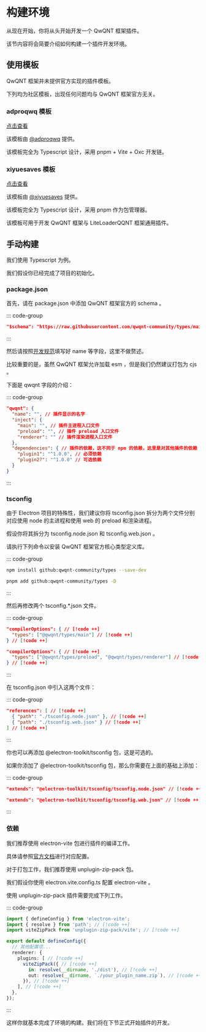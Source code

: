 # 构建环境

从现在开始，你将从头开始开发一个 QwQNT 框架插件。

该节内容将会简要介绍如何构建一个插件开发环境。

## 使用模板

QwQNT 框架并未提供官方实现的插件模板。

下列均为社区模板，出现任何问题均与 QwQNT 框架官方无关。

### adproqwq 模板

[点击查看](https://github.com/adproqwq/QwQNT-PluginTemplate-Vite-pnpm/)

该模板由 [@adproqwq](https://github.com/adproqwq/) 提供。

该模板完全为 Typescript 设计，采用 pnpm + Vite + Oxc 开发链。

### xiyuesaves 模板

[点击查看](https://github.com/xiyuesaves/ts-plugin-template/)

该模板由 [@xiyuesaves](https://github.com/xiyuesaves/) 提供。

该模板完全为 Typescript 设计，采用 pnpm 作为包管理器。

该模板可用于开发 QwQNT 框架与 LiteLoaderQQNT 框架通用插件。

## 手动构建

我们使用 Typescript 为例。

我们假设你已经完成了项目的初始化。

### package.json

首先，请在 package.json 中添加 QwQNT 框架官方的 schema 。

::: code-group

```json [package.json]
"$schema": "https://raw.githubusercontent.com/qwqnt-community/types/main/plugin.schema.json" // [!code ++]
```

:::

然后请按照[开发规范](/development/development-standards)填写好 name 等字段，这里不做赘述。

比较重要的是，虽然 QwQNT 框架允许加载 esm ，但是我们仍然建议打包为 cjs 。

下面是 qwqnt 字段的介绍：

::: code-group

```json [package.json]
"qwqnt": {
  "name": "", // 插件显示的名字
  "inject": {
    "main": "", // 插件主进程入口文件
    "preload": "", // 插件 preload 入口文件
    "renderer": "" // 插件渲染进程入口文件
  },
  "dependencies": { // 插件的依赖，这不同于 npm 的依赖，这里是对其他插件的依赖
    "plugin1": "^1.0.0", // 必须依赖
    "plugin2?": "^1.0.0" // 可选依赖
  }
}
```

:::

### tsconfig

由于 Electron 项目的特殊性，我们建议你将 tsconfig.json 拆分为两个文件分别对应使用 node 的主进程和使用 web 的 preload 和渲染进程。

假设你将其拆分为 tsconfig.node.json 和 tsconfig.web.json 。

请执行下列命令以安装 QwQNT 框架官方核心类型定义库。

::: code-group

```sh [npm]
npm install github:qwqnt-community/types --save-dev
```

```sh [pnpm]
pnpm add github:qwqnt-community/types -D
```

:::

然后再修改两个 tsconfig.*.json 文件。

::: code-group

```json [tsconfig.node.json]
"compilerOptions": { // [!code ++]
  "types": ["@qwqnt/types/main"] // [!code ++]
} // [!code ++]
```

```json [tsconfig.web.json]
"compilerOptions": { // [!code ++]
  "types": ["@qwqnt/types/preload", "@qwqnt/types/renderer"] // [!code ++]
} // [!code ++]
```

:::

在 tsconfig.json 中引入这两个文件：

::: code-group

```json [tsconfig.json]
"references": [ // [!code ++]
  { "path": "./tsconfig.node.json" }, // [!code ++]
  { "path": "./tsconfig.web.json" } // [!code ++]
] // [!code ++]
```

:::

你也可以再添加 @electron-toolkit/tsconfig 包，这是可选的。

如果你添加了 @electron-toolkit/tsconfig 包，那么你需要在上面的基础上添加：

::: code-group

```json [tsconfig.node.json]
"extends": "@electron-toolkit/tsconfig/tsconfig.node.json" // [!code ++]
```

```json [tsconfig.web.json]
"extends": "@electron-toolkit/tsconfig/tsconfig.web.json" // [!code ++]
```

:::

### 依赖

我们推荐使用 electron-vite 包进行插件的编译工作。

具体请参照[官方文档](https://electron-vite.github.io/)进行对应配置。

对于打包工作，我们推荐使用 unplugin-zip-pack 包。

我们假设你使用 electron.vite.config.ts 配置 electron-vite 。

使用 unplugin-zip-pack 插件需要完成下列工作。

::: code-group

```ts [electron.vite.config.ts]
import { defineConfig } from 'electron-vite';
import { resolve } from 'path'; // [!code ++]
import viteZipPack from 'unplugin-zip-pack/vite'; // [!code ++]

export default defineConfig({
  // 其他配置项...
  renderer: {
    plugins: [ // [!code ++]
      viteZipPack({ // [!code ++]
        in: resolve(__dirname, './dist'), // [!code ++]
        out: resolve(__dirname, `./your_plugin_name.zip`), // [!code ++]
      }), // [!code ++]
    ], // [!code ++]
  },
});
```

:::

这样你就基本完成了环境的构建。我们将在下节正式开始插件的开发。